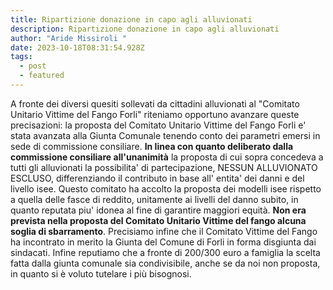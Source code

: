 ```yaml
---
title: Ripartizione donazione in capo agli alluvionati
description: Ripartizione donazione in capo agli alluvionati
author: "Aride Missiroli "
date: 2023-10-18T08:31:54.928Z
tags:
  - post
  - featured
---
```

A fronte dei diversi quesiti sollevati da cittadini alluvionati al "Comitato Unitario Vittime del Fango Forli" riteniamo opportuno avanzare queste precisazioni: la proposta del Comitato Unitario Vittime del Fango Forli e' stata avanzata alla Giunta Comunale tenendo conto dei parametri emersi in sede di commissione consiliare. **In linea con quanto deliberato dalla commissione consiliare all'unanimità** la proposta di cui sopra concedeva a tutti gli alluvionati la possibilita' di partecipazione, NESSUN ALLUVIONATO ESCLUSO, differenziando il contributo in base all' entita' dei danni e del livello isee.  Questo comitato ha accolto la proposta dei modelli isee rispetto a quella delle fasce di reddito, unitamente ai livelli del danno subito, in quanto reputata piu' idonea al fine di garantire maggiori equità. **Non era prevista nella proposta del Comitato Unitario Vittime del fango alcuna soglia di sbarramento**. Precisiamo infine che il Comitato Vittime del Fango ha incontrato in merito la Giunta del Comune di Forli in forma disgiunta dai sindacati. Infine reputiamo che a fronte di 200/300 euro a famiglia la scelta fatta dalla giunta comunale sia condivisibile, anche se da noi non proposta, in quanto si è voluto tutelare i più bisognosi.